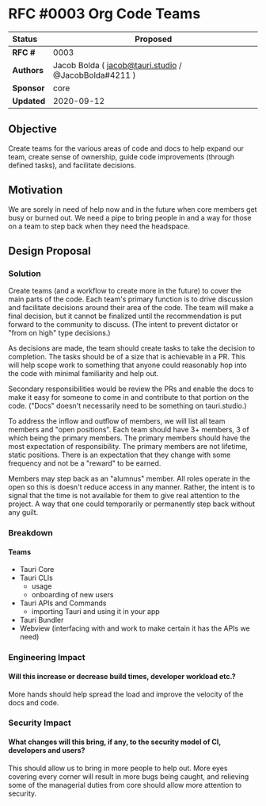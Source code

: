 # RFC #0003 Org Code Teams

| Status        | Proposed       |
:-------------- | ---------------------------------------------------- |
| **RFC #** | 0003 |
| **Authors** | Jacob Bolda ( jacob@tauri.studio / @JacobBolda#4211 ) |
| **Sponsor** | core |
| **Updated** | 2020-09-12 |

## Objective
Create teams for the various areas of code and docs to help expand our team, create sense of ownership, guide code improvements (through defined tasks), and facilitate decisions.

## Motivation
We are sorely in need of help now and in the future when core members get busy or burned out. We need a pipe to bring people in and a way for those on a team to step back when they need the headspace.

## Design Proposal

### Solution
Create teams (and a workflow to create more in the future) to cover the main parts of the code. Each team's primary function is to drive discussion and facilitate decisions around their area of the code. The team will make a final decision, but it cannot be finalized until the recommendation is put forward to the community to discuss. (The intent to prevent dictator or "from on high" type decisions.)

As decisions are made, the team should create tasks to take the decision to completion. The tasks should be of a size that is achievable in a PR. This will help scope work to something that anyone could reasonably hop into the code with minimal familiarity and help out.

Secondary responsibilities would be review the PRs and enable the docs to make it easy for someone to come in and contribute to that portion on the code. ("Docs" doesn't necessarily need to be something on tauri.studio.)

To address the inflow and outflow of members, we will list all team members and "open positions". Each team should have 3+ members, 3 of which being the primary members. The primary members should have the most expectation of responsibility. The primary members are not lifetime, static positions. There is an expectation that they change with some frequency and not be a "reward" to be earned.

Members may step back as an "alumnus" member. All roles operate in the open so this is doesn't reduce access in any manner. Rather, the intent is to signal that the time is not available for them to give real attention to the project. A way that one could temporarily or permanently step back without any guilt.

### Breakdown
#### Teams
- Tauri Core
- Tauri CLIs
  - usage
  - onboarding of new users
- Tauri APIs and Commands
  - importing Tauri and using it in your app
- Tauri Bundler
- Webview (interfacing with and work to make certain it has the APIs we need)

### Engineering Impact
#### Will this increase or decrease build times, developer workload etc.?
More hands should help spread the load and improve the velocity of the docs and code.

### Security Impact
#### What changes will this bring, if any, to the security model of CI, developers and users?
This should allow us to bring in more people to help out. More eyes covering every corner will result in more bugs being caught, and relieving some of the managerial duties from core should allow more attention to security.
